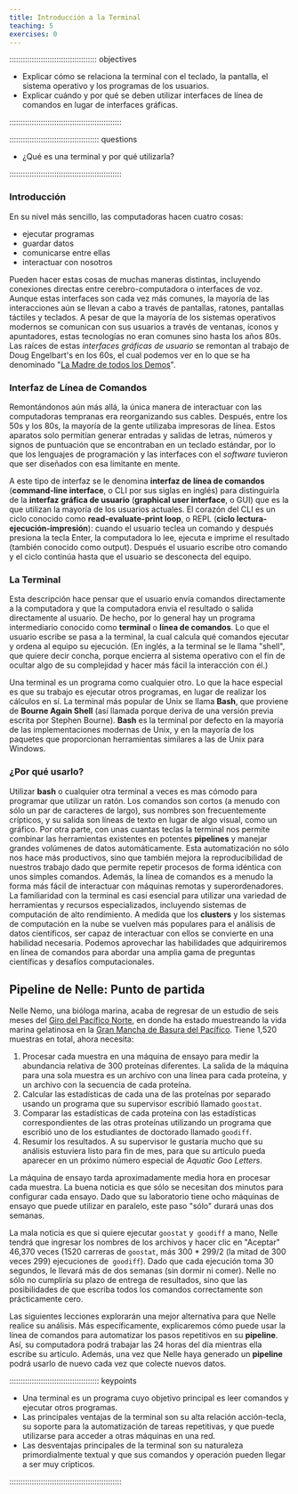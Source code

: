 ```yaml
---
title: Introducción a la Terminal
teaching: 5
exercises: 0
---
```


::::::::::::::::::::::::::::::::::::::: objectives

- Explicar cómo se relaciona la terminal con el teclado, la pantalla, el sistema operativo y los programas de los usuarios.
- Explicar cuándo y por qué se deben utilizar interfaces de línea de comandos en lugar de interfaces gráficas.

::::::::::::::::::::::::::::::::::::::::::::::::::

:::::::::::::::::::::::::::::::::::::::: questions

- ¿Qué es una terminal y por qué utilizarla?

::::::::::::::::::::::::::::::::::::::::::::::::::

### Introducción

En su nivel más sencillo, las computadoras hacen cuatro cosas:

- ejecutar programas
- guardar datos
- comunicarse entre ellas
- interactuar con nosotros

Pueden hacer estas cosas de muchas maneras distintas,
incluyendo conexiones directas entre cerebro-computadora o
interfaces de voz.
Aunque estas interfaces son cada vez más comunes, la mayoría de las interacciones aún se llevan a cabo a través de pantallas, ratones, pantallas táctiles y teclados.
A pesar de que la mayoría de los sistemas operativos modernos se comunican con sus
usuarios a través de ventanas, íconos y apuntadores, estas tecnologías no eran
comunes sino hasta los años 80s. Las raíces de estas *interfaces gráficas de usuario*
se remontan al trabajo de Doug Engelbart's en los 60s, el cual podemos ver en lo que
se ha denominado "[La Madre de todos los Demos](https://www.youtube.com/watch?v=yJDv-zdhzMY)".

### Interfaz de Línea de Comandos

Remontándonos aún más allá,
la única manera de interactuar con las computadoras tempranas era reorganizando
sus cables.
Después, entre los 50s y los 80s, la mayoría de la gente utilizaba impresoras de línea.
Estos aparatos solo permitían generar entradas y salidas de letras, números y signos
de puntuación que se encontraban en un teclado estándar, por lo que los lenguajes
de programación y las interfaces con el *software* tuvieron que ser diseñados con esa
limitante en mente.

A este tipo de interfaz se le denomina **interfaz de línea de comandos**
(**command-line interface**, o CLI por sus siglas en inglés) para distinguirla de la
**interfaz gráfica de usuario** (**graphical user interface**, o GUI) que es la
que utilizan la mayoría de los usuarios actuales.
El corazón del CLI es un ciclo conocido como **read-evaluate-print loop**, o REPL
(**ciclo lectura-ejecución-impresión**):
cuando el usuario teclea un comando y después presiona la tecla Enter,
la computadora lo lee,
ejecuta
e imprime el resultado (también conocido como output).
Después el usuario escribe otro comando y el ciclo continúa hasta que el
usuario se desconecta del equipo.

### La Terminal

Esta descripción hace pensar que el usuario envía comandos directamente a la computadora
y que la computadora envía el resultado o salida directamente al usuario.
De hecho,
por lo general hay un programa intermediario conocido como
**terminal** o **línea de comandos**.
Lo que el usuario escribe se pasa a la terminal,
la cual calcula qué comandos ejecutar y ordena al equipo su ejecución.
(En inglés, a la terminal se le llama "shell", que quiere decir concha, porque encierra al sistema operativo
con el fin de ocultar algo de su complejidad y hacer más fácil la interacción con él.)

Una terminal es un programa como cualquier otro.
Lo que la hace especial es que su trabajo es ejecutar otros programas,
en lugar de realizar los cálculos en sí.
La terminal más popular de Unix se llama **Bash**, que proviene de **Bourne Again Shell**
(así llamada porque deriva de una versión previa escrita por Stephen Bourne).
**Bash** es la terminal por defecto en la mayoría de las implementaciones modernas de Unix,
y en la mayoría de los paquetes que proporcionan herramientas similares a las de Unix
para Windows.

### ¿Por qué usarlo?

Utilizar **bash** o cualquier otra terminal
a veces es mas cómodo para  programar  que utilizar un ratón.
Los comandos son cortos (a menudo con sólo un par de caracteres de largo),
sus nombres son frecuentemente crípticos,
y su salida son líneas de texto en lugar de algo visual, como un gráfico.
Por otra parte,
con unas cuantas teclas la terminal nos permite combinar las herramientas existentes en
potentes **pipelines** y manejar grandes volúmenes de datos automáticamente. Esta automatización
no sólo nos hace más productivos, sino que también mejora la reproducibilidad de nuestros
trabajo dado que permite repetir procesos de forma idéntica con unos simples comandos.
Además, la línea de comandos es a menudo la forma más fácil de interactuar con máquinas remotas y superordenadores.
La familiaridad con la terminal es casi esencial para utilizar una variedad de herramientas y recursos especializados,
incluyendo sistemas de computación de alto rendimiento.
A medida que los **clusters** y los sistemas de computación en la nube se vuelven más
populares para el análisis de datos científicos,
ser capaz de interactuar con ellos se convierte en una habilidad necesaria.
Podemos aprovechar las habilidades que adquiriremos en línea de comandos
para abordar una amplia gama de preguntas científicas y desafíos computacionales.

## Pipeline de Nelle: Punto de partida

Nelle Nemo, una bióloga marina,
acaba de regresar de un estudio de seis meses del
[Giro del Pacífico Norte](https://en.wikipedia.org/wiki/North_Pacific_Gyre),
en donde ha estado muestreando la vida marina gelatinosa en la
[Gran Mancha de Basura del Pacífico](https://en.wikipedia.org/wiki/Great_Pacific_Garbage_Patch).
Tiene 1,520 muestras en total, ahora necesita:

1. Procesar cada muestra en una máquina de ensayo
  para medir la abundancia relativa de 300 proteínas diferentes.
  La salida de la máquina para una sola muestra es
  un archivo con una línea para cada proteína, y un archivo con la secuencia de cada proteína.
2. Calcular las estadísticas de cada una de las proteínas por separado
  usando un programa que su supervisor escribió llamado `goostat`.
3. Comparar las estadísticas de cada proteína con las estadísticas correspondientes de las otras proteínas
  utilizando un programa que escribió uno de los estudiantes de doctorado llamado `goodiff`.
4. Resumir los resultados.
  A su supervisor le gustaría mucho que su análisis estuviera listo para fin de mes,
  para que su artículo pueda aparecer en un próximo número especial de *Aquatic Goo Letters*.

La máquina de ensayo tarda aproximadamente media hora en procesar cada muestra.
La buena noticia es que
sólo se necesitan dos minutos para configurar cada ensayo.
Dado que su laboratorio tiene ocho máquinas de ensayo que puede utilizar en paralelo,
este paso "sólo" durará unas dos semanas.

La mala noticia es que si quiere ejecutar `goostat` y` goodiff` a mano,
Nelle tendrá que ingresar los nombres de los archivos y hacer clic en "Aceptar" 46,370 veces
(1520 carreras de `goostat`, más 300 \* 299/2 (la mitad de 300 veces 299) ejecuciones de` goodiff`).
Dado que cada ejecución toma 30 segundos,
le llevará más de dos semanas (sin dormir ni comer).
Nelle no sólo no cumpliría su plazo de entrega de resultados,
sino que las posibilidades de que escriba todos los comandos correctamente son prácticamente cero.

Las siguientes lecciones explorarán una mejor alternativa para que Nelle realice su análisis.
Más específicamente,
explicaremos cómo puede usar la línea de comandos
para automatizar los pasos repetitivos en su **pipeline**. Así, su computadora podrá trabajar las 24 horas del día mientras ella escribe su artículo.
Además,
una vez que Nelle haya generado un **pipeline**
podrá usarlo de nuevo cada vez que colecte nuevos datos.



:::::::::::::::::::::::::::::::::::::::: keypoints

- Una terminal es un programa cuyo objetivo principal es leer comandos y ejecutar otros programas.
- Las principales ventajas de la terminal son su alta relación acción-tecla, su soporte para la automatización de tareas repetitivas, y que puede utilizarse para acceder a otras máquinas en una red.
- Las desventajas principales de la terminal son su naturaleza primordialmente textual y que sus comandos y operación pueden llegar a ser muy crípticos.

::::::::::::::::::::::::::::::::::::::::::::::::::


